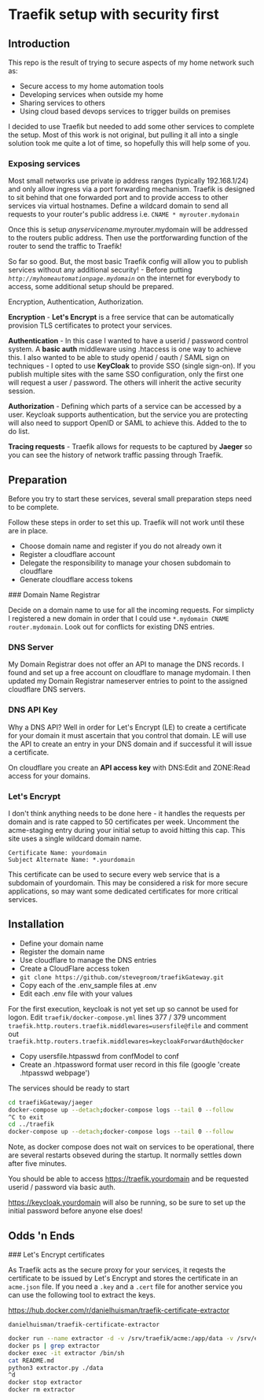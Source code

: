 # Traefik setup with security first

## Introduction

This repo is the result of trying to secure aspects of my home network such as:

- Secure access to my home automation tools
- Developing services when outside my home
- Sharing services to others
- Using cloud based devops services to trigger builds on premises

I decided to use Traefik but needed to add some other services to complete the setup. Most of this work is not original, but pulling it all into a single solution took me quite a lot of time, so hopefully this will help some of you.

### Exposing services

Most small networks use private ip address ranges (typically 192.168.1/24) and only allow ingress via a port forwarding mechanism. Traefik is designed to sit behind that one forwarded port and to provide access to other services via virtual hostnames. Define a wildcard domain to send all requests to your router's public address i.e. ```CNAME * myrouter.mydomain```

Once this is setup _anyservicename_.myrouter.mydomain will be addressed to the routers public address. Then use the portforwarding function of the router to send the traffic to Traefik!

So far so good. But, the most basic Traefik config will allow you to publish services without any additional security! - Before putting _```http://myhomeautomationpage.mydomain```_ on the internet for everybody to access, some additional setup should be prepared.

Encryption, Authentication, Authorization.

__Encryption__ - __Let's Encrypt__ is a free service that can be automatically provision TLS certificates to protect your services.

__Authentication__ - In this case I wanted to have a userid / password control system. A __basic auth__ middleware using .htaccess is one way to achieve this. I also wanted to be able to study openid / oauth / SAML sign on techniques - I opted to use __KeyCloak__ to provide SSO (single sign-on). If you publish multiple sites with the same SSO configuration, only the first one will request a user / password. The others will inherit the active security session.

__Authorization__ - Defining which parts of a service can be accessed by a user. Keycloak supports authentication, but the service you are protecting will also need to support OpenID or SAML to achieve this. Added to the to do list.

__Tracing requests__ - Traefik allows for requests to be captured by __Jaeger__ so you can see the history of network traffic passing through Traefik.

## Preparation

Before you try to start these services, several small preparation steps need to be complete.

Follow these steps in order to set this up. Traefik will not work until these are in place.

- Choose domain name and register if you do not already own it
- Register a cloudflare account
- Delegate the responsibility to manage your chosen subdomain to cloudflare
- Generate cloudflare access tokens

### Domain Name Registrar

Decide on a domain name to use for all the incoming requests. For simplicty I registered a new domain in order that I could use ```*.mydomain CNAME router.mydomain```. Look out for conflicts for existing DNS entries.

### DNS Server

My Domain Registrar does not offer an API to manage the DNS records. I found and set up a free account on cloudflare to manage mydomain. I then updated my Domain Registrar nameserver entries to point to the assigned cloudflare DNS servers.

### DNS API Key

Why a DNS API? Well in order for Let's Encrypt (LE) to create a certificate for your domain it must ascertain that you
control that domain. LE will use the API to create an entry in your DNS domain and if successful it will issue a certificate.

On cloudflare you create an __API access key__ with DNS:Edit and ZONE:Read access for your domains.

### Let's Encrypt

I don't think anything needs to be done here - it handles the requests per domain and is rate capped to 50 certificates per week. Uncomment the acme-staging entry during your initial setup to avoid hitting this cap. This site uses a single wildcard domain name.

```text
Certificate Name: yourdomain
Subject Alternate Name: *.yourdomain
```

This certificate can be used to secure every web service that is a subdomain of yourdomain. This may be considered a
risk for more secure applications, so may want some dedicated certificates for more critical services.

## Installation

- Define your domain name
- Register the domain name
- Use cloudflare to manage the DNS entries
- Create a CloudFlare access token
- ```git clone https://github.com/stevegroom/traefikGateway.git```
- Copy each of the .env_sample files at .env
- Edit each .env file with your values
  
For the first execution, keycloak is not yet set up so cannot be used for logon.
Edit ```traefik/docker-compose.yml``` lines 377 / 379 uncomment
```traefik.http.routers.traefik.middlewares=usersfile@file``` and comment out
```traefik.http.routers.traefik.middlewares=keycloakForwardAuth@docker```

- Copy usersfile.htpasswd from confModel to conf
- Create an .htpassword format user record in this file (google 'create .htpasswd webpage')

The services should be ready to start

```bash
cd traefikGateway/jaeger
docker-compose up --detach;docker-compose logs --tail 0 --follow
^C to exit
cd ../traefik
docker-compose up --detach;docker-compose logs --tail 0 --follow
```

Note, as docker compose does not wait on services to be operational, there are several restarts obseved during the startup. It normally settles down after five minutes.

You should be able to access https://traefik.yourdomain and be requested userid / password via basic auth.

https://keycloak.yourdomain will also be running, so be sure to set up the initial password before anyone else does!

## Odds 'n Ends

### Let's Encrypt certificates

As Traefik acts as the secure proxy for your services, it reqests the certificate to be issued by Let's Encrypt and stores the certificate in an ```acme.json``` file. If you need a ```.key``` and a ```.cert``` file for another service you can use the following tool to extract the keys.

<https://hub.docker.com/r/danielhuisman/traefik-certificate-extractor>

```danielhuisman/traefik-certificate-extractor```

```bash
docker run --name extractor -d -v /srv/traefik/acme:/app/data -v /srv/extractor/certs:/app/certs danielhuisman/traefik-certificate-extractor
docker ps | grep extractor
docker exec -it extractor /bin/sh
cat README.md
python3 extractor.py ./data
^d
docker stop extractor
docker rm extractor
```
